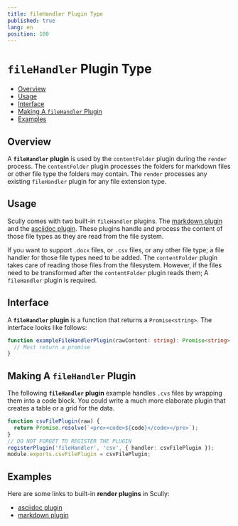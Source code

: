 ```yaml
---
title: fileHandler Plugin Type
published: true
lang: en
position: 100
---
```


# `fileHandler` Plugin Type <!-- omit in toc -->

<div class="docs-toc"></div>

- [Overview](#overview)
- [Usage](#usage)
- [Interface](#interface)
- [Making A `fileHandler` Plugin](#making-a-filehandler-plugin)
- [Examples](#examples)

## Overview

A **`fileHandler` plugin** is used by the `contentFolder` plugin during the `render` process. The `contentFolder`
plugin processes the folders for markdown files or other file type the folders may contain. The `render` processes any existing `fileHandler` plugin for any file extension type.

## Usage

Scully comes with two built-in `fileHandler` plugins. The [markdown plugin](/docs/learn/plugins/built-in-plugins/md) and
the [asciidoc plugin](/docs/learn/plugins/built-in-plugins/adoc). These plugins handle and process the
content of those file types as they are read from the file system.

If you want to support `.docx` files, or `.csv` files, or any other file type; a file handler for those file types need to be added.
The `contentFolder` plugin takes care of reading those files from the filesystem. However, if the files need to be transformed after the `contentFolder` plugin reads them;
A `fileHandler` plugin is required.

## Interface

A **`fileHandler` plugin** is a function that returns a `Promise<string>`. The interface looks like follows:

```typescript
function exampleFileHandlerPlugin(rawContent: string): Promise<string> {
  // Must return a promise
}
```

## Making A `fileHandler` Plugin

The following **`fileHandler` plugin** example handles `.cvs` files by wrapping them into a code block. You could write a much more elaborate plugin that creates a table or a grid for the data.

```typescript
function csvFilePlugin(raw) {
  return Promise.resolve(`<pre><code>${code}</code></pre>`);
}
// DO NOT FORGET TO REGISTER THE PLUGIN
registerPlugin('fileHandler', 'csv', { handler: csvFilePlugin });
module.exports.csvFilePlugin = csvFilePlugin;
```

## Examples

Here are some links to built-in **render plugins** in Scully:

- [asciidoc plugin](/docs/learn/plugins/built-in-plugins/adoc)
- [markdown plugin](/docs/learn/plugins/built-in-plugins/md)
